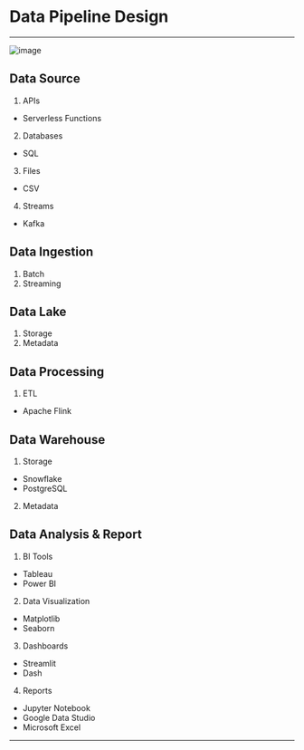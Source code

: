 # Data Pipeline Design

---

![image]('./images/data-pipeline.drawio.svg')

## Data Source

1. APIs

- Serverless Functions

2. Databases

- SQL

3. Files

- CSV

4. Streams

- Kafka

## Data Ingestion

1. Batch
2. Streaming

## Data Lake

1. Storage
2. Metadata

## Data Processing

1. ETL

- Apache Flink

## Data Warehouse

1. Storage

- Snowflake
- PostgreSQL

2. Metadata

## Data Analysis & Report

1. BI Tools

- Tableau
- Power BI

2. Data Visualization

- Matplotlib
- Seaborn

3. Dashboards

- Streamlit
- Dash

4. Reports

- Jupyter Notebook
- Google Data Studio
- Microsoft Excel

---

